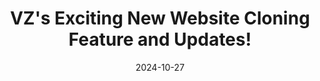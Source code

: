 ---
title: "VZ's Exciting New Website Cloning Feature and Updates!"
date: 2024-10-27
layout: course
description: "Learn about VZ's latest updates, including the URL to clone feature, built-in console logging, version control, and UI element selection for easier website customization."
categories: ["Web Development", "Automation"]
duration: "6 minutes"
level: "Beginner"
tags: ["VZ", "Website Cloning", "Web Development Tools", "Automation", "Version Control", "Debugging"]
thumbnail: "https://i.ytimg.com/vi/gNgxnECvLWM/sddefault.jpg"
videoId: "gNgxnECvLWM"
sections:
  - title: "🎥 Introduction: Website Cloning with VZ"
    description: "Overview of VZ's new website cloning feature and other exciting updates.  Introduces the concept and shows a brief demonstration."
    timestamp: "00:00"
  - title: "🚀 Cloning Websites with VZ: A Step-by-Step Guide"
    description: "A detailed walkthrough of using VZ's URL to clone feature, including copying a URL, pasting it into VZ, and reviewing the generated code.  Addresses and resolves an error encountered during cloning."
    timestamp: "00:23"
  - title: "💻 Built-in Console Logging for Smoother Debugging"
    description: "Explores the new built-in console logging feature. Demonstrates its use by adding a download button with a popup and checking the logs to confirm button clicks."
    timestamp: "02:05"
  - title: "🔄 Version Control: Easily Manage Design Changes"
    description: "Introduces and demonstrates VZ's version control feature.  Changes the website's color scheme and reverts to a previous version, highlighting the ease of managing different design iterations."
    timestamp: "02:58"
  - title: "🎯 Enhanced UI Element Selection for Precise Customization"
    description: "Shows how to select specific UI elements for modification. Demonstrates adding a confetti effect to a button. Addresses and resolves a positioning issue with the effect."
    timestamp: "04:00"
  - title: "🎉 Conclusion and Next Steps"
    description: "Summary of the new features and suggestions for using them to create and sell website templates. Encourages viewers to try out the features and leave comments."
    timestamp: "05:36"

---